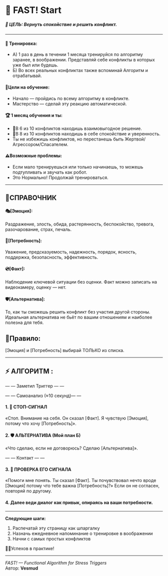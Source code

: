 # 🌱 FAST! Start

##### 🎯 ЦЕЛЬ: Вернуть спокойствие и решить конфликт.

---
#### 🏓 Тренировка: 
- А) 1 раз в день в течении 1 месяца тренируйся по алгоритму заранее, в воображении. Представляй себе конфликты в которых уже был или будешь.
- Б) Во всех реальных конфликтах также вспоминай Алгоритм и отрабатывай.

#### 🧩Цели на обучение: 
- Начало — пройдись по всему алгоритму в конфликте.
- Мастерство — сделай эту реакцию автоматической.

#### 🏆 1 месяц обучения и ты:
- 🤝В 6 из 10 конфликтов находишь взаимовыгодное решение.
- 💚В 8 из 10 конфликтов находишь в себе спокойствие и уверенность.
- Ты не избежишь конфликтов, но перестанешь быть Жертвой/Агрессором/Спасателем.

#### ⚠️Возможные проблемы:
- Если мало тренируешься или только начинаешь, то можешь подтупливать и звучать как робот.
- Это Нормально! Продолжай тренироваться.
---
## 📑СПРАВОЧНИК 
#### 🎭[Эмоция]: 
Раздражение, злость, обида, растерянность, беспокойство, тревога, разочарование, страх, печаль.
#### 🌷[Потребность]: 
Уважение, предсказуемость, надежность, порядок, ясность, поддержка, безопасность, эффективность.
#### 💿[Факт]: 
Наблюдение ключевой ситуации без оценки. Факт можно записать на видеокамеру, оценку — нет.
#### 🛡️[Альтернатива]: 
То, как ты сможешь решить конфликт без участия другой стороны.
Идеальная альтернатива не бьёт по вашим отношениям и наиболее полезна для тебя.

## 📜Правило: 
[Эмоция] и [Потребность] выбирай ТОЛЬКО из списка.

---
## ⚡ АЛГОРИТМ : 

— — Заметил Триггер — —

— — Самоанализ (≈10 секунд)— —

#### 1. 🛑 СТОП-СИГНАЛ
   
   «Стоп. Внимание на себя. Он сказал [Факт]. Я чувствую [Эмоция], потому что хочу [Потребность]».
#### 2. 🛡️ АЛЬТЕРНАТИВА (Мой план Б)
   
   «Что сделаю, если не договорюсь? Сделаю [Альтернатива]».
   
— — Контакт — —

#### 3. 🎤 ПРОВЕРКА ЕГО СИГНАЛА

«Помоги мне понять. Ты сказал [Факт]. Ты почувствовал нечто вроде [Эмоция] потому что тебе важна [Потребность]?»
Если он не согласен, повторяй по другому.

#### 4. Далее веди диалог как привык, опираясь на ваши потребности.

---
**Следующие шаги:** 
1. Распечатай эту страницу как шпаргалку
2. Назначь ежедневное напоминание о тренировке в воображении
3. Начни с самых простых конфликтов
   
👨‍🔧Успехов в практике! 

---
_FAST! — Functional Algorithm for Stress Triggers_  
Автор: **Vesmud**
